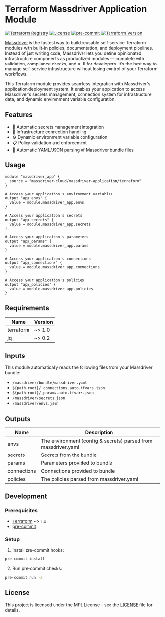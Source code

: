 # Terraform Massdriver Application Module

[![Terraform Registry](https://img.shields.io/github/v/release/massdriver-cloud/terraform-massdriver-application?label=Terraform%20Registry&style=flat-square)](https://registry.terraform.io/modules/massdriver-cloud/massdriver-application)
[![License](https://img.shields.io/github/license/massdriver-cloud/terraform-massdriver-application?style=flat-square)](LICENSE)
[![pre-commit](https://img.shields.io/badge/pre--commit-enabled-brightgreen?logo=pre-commit&logoColor=white&style=flat-square)](https://github.com/pre-commit/pre-commit)
[![Terraform Version](https://img.shields.io/badge/terraform-~%3E%201.0-blue?style=flat-square)](https://www.terraform.io/downloads.html)

[Massdriver](https://www.massdriver.cloud) is the fastest way to build reusable self-service Terraform modules with built-in policies, documentation, and deployment pipelines. Instead of just writing code, Massdriver lets you define opinionated infrastructure components as productized modules — complete with validation, compliance checks, and a UI for developers. It’s the best way to manage self-service infrastructure without losing control of your Terraform workflows.

This Terraform module provides seamless integration with Massdriver's application deployment system. It enables your application to access Massdriver's secrets management, connection system for infrastructure data, and dynamic environment variable configuration.

## Features

- 🔐 Automatic secrets management integration
- 🔌 Infrastructure connection handling
- ⚙️ Dynamic environment variable configuration
- 📋 Policy validation and enforcement
- 🔄 Automatic YAML/JSON parsing of Massdriver bundle files

## Usage

```hcl
module "massdriver_app" {
  source = "massdriver-cloud/massdriver-application/terraform"
}

# Access your application's environment variables
output "app_envs" {
  value = module.massdriver_app.envs
}

# Access your application's secrets
output "app_secrets" {
  value = module.massdriver_app.secrets
}

# Access your application's parameters
output "app_params" {
  value = module.massdriver_app.params
}

# Access your application's connections
output "app_connections" {
  value = module.massdriver_app.connections
}

# Access your application's policies
output "app_policies" {
  value = module.massdriver_app.policies
}
```

## Requirements

| Name | Version |
|------|---------|
| terraform | ~> 1.0 |
| jq | ~> 0.2 |

## Inputs

This module automatically reads the following files from your Massdriver bundle:
- `/massdriver/bundle/massdriver.yaml`
- `${path.root}/_connections.auto.tfvars.json`
- `${path.root}/_params.auto.tfvars.json`
- `/massdriver/secrets.json`
- `/massdriver/envs.json`

## Outputs

| Name | Description |
|------|-------------|
| envs | The environment (config & secrets) parsed from massdriver.yaml |
| secrets | Secrets from the bundle |
| params | Parameters provided to bundle |
| connections | Connections provided to bundle |
| policies | The policies parsed from massdriver.yaml |

## Development

### Prerequisites

- [Terraform](https://www.terraform.io/downloads.html) ~> 1.0
- [pre-commit](https://pre-commit.com/#install)

### Setup

1. Install pre-commit hooks:
```bash
pre-commit install
```

2. Run pre-commit checks:
```bash
pre-commit run -a
```

## License

This project is licensed under the MPL License - see the [LICENSE](LICENSE) file for details.

